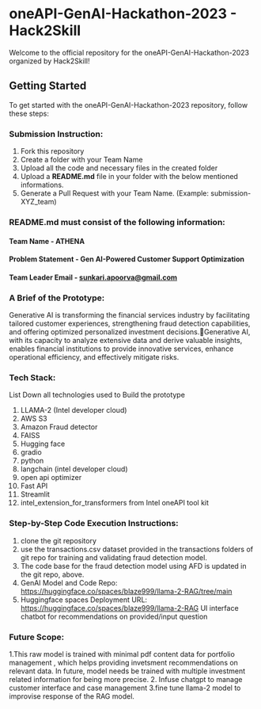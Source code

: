 # oneAPI-GenAI-Hackathon-2023 - Hack2Skill

Welcome to the official repository for the oneAPI-GenAI-Hackathon-2023 organized by Hack2Skill!

## Getting Started

To get started with the oneAPI-GenAI-Hackathon-2023 repository, follow these steps:

### Submission Instruction:
  1. Fork this repository
  2. Create a folder with your Team Name
  3. Upload all the code and necessary files in the created folder
  4. Upload a **README.md** file in your folder with the below mentioned informations.
  5. Generate a Pull Request with your Team Name. (Example: submission-XYZ_team)

### README.md must consist of the following information:

#### Team Name - ATHENA
#### Problem Statement - Gen AI-Powered Customer Support Optimization
#### Team Leader Email - sunkari.apoorva@gmail.com

### A Brief of the Prototype:
  Generative AI is transforming the financial services industry by facilitating tailored customer experiences, strengthening fraud detection capabilities, and offering optimized personalized investment decisions.Generative AI, with its capacity to analyze extensive data and derive valuable insights, enables financial institutions to provide innovative services, enhance operational efficiency, and effectively mitigate risks.
  
### Tech Stack: 
   List Down all technologies used to Build the prototype
   1. LLAMA-2 (Intel developer cloud)
   2. AWS S3
   3. Amazon Fraud detector
   4. FAISS
   5. Hugging face
   6. gradio
   7. python
   8. langchain (intel developer cloud)
   9. open api optimizer
   10. Fast API
   11. Streamlit
   12. intel_extension_for_transformers from Intel oneAPI tool kit
   
### Step-by-Step Code Execution Instructions:
  1. clone the git repository
  2. use the transactions.csv dataset provided in the transactions folders of git repo for training and validating fraud detection model.
  3. The code base for the fraud detection model using AFD is updated in the git repo, above.
  4. GenAI Model and Code Repo: https://huggingface.co/spaces/blaze999/llama-2-RAG/tree/main
  5. Huggingface spaces Deployment URL: https://huggingface.co/spaces/blaze999/llama-2-RAG UI interface chatbot for recommendations on provided/input question
  
### Future Scope:
1.This raw model is trained with minimal pdf content data for portfolio management , which helps providing invetsment recommendations on relevant data.
In future, model needs be trained with multiple investment related information for being more precise.
2. Infuse chatgpt to manage customer interface and case management
3.fine tune llama-2 model to improvise response of the RAG model.
